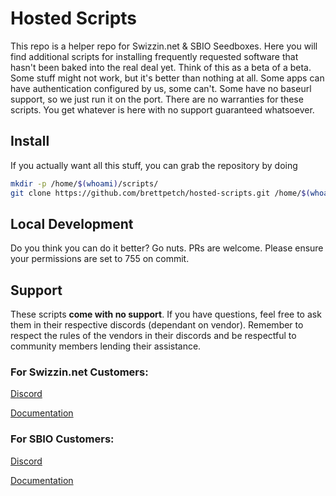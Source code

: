 # Hosted Scripts

This repo is a helper repo for Swizzin.net & SBIO Seedboxes. Here you will find additional scripts for installing frequently requested software that hasn't been baked into the real deal yet. Think of this as a beta of a beta. Some stuff might not work, but it's better than nothing at all. Some apps can have authentication configured by us, some can't. Some have no baseurl support, so we just run it on the port. There are no warranties for these scripts. You get whatever is here with no support guaranteed whatsoever.

## Install
If you actually want all this stuff, you can grab the repository by doing 

```bash
mkdir -p /home/$(whoami)/scripts/
git clone https://github.com/brettpetch/hosted-scripts.git /home/$(whoami)/scripts/hosted-scripts
```

## Local Development
Do you think you can do it better? Go nuts. PRs are welcome. Please ensure your permissions are set to 755 on commit.

## Support
These scripts **come with no support**. If you have questions, feel free to ask them in their respective discords (dependant on vendor). Remember to respect the rules of the vendors in their discords and be respectful to community members lending their assistance.

### For Swizzin.net Customers: 

[Discord](https://discord.gg/2esbu2N)

[Documentation](https://docs.swizzin.net)

### For SBIO Customers: 

[Discord](https://discord.gg/wv67teS)

[Documentation](https://docs.seedbox.io)
